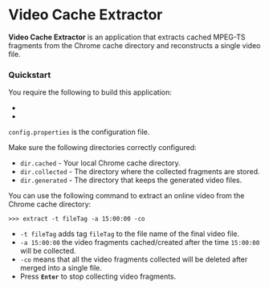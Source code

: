 # Video Cache Extractor

**Video Cache Extractor** is an application that extracts cached MPEG-TS fragments from the Chrome cache directory
and reconstructs a single video file. 

### Quickstart 
You require the following to build this application:
* [OpenJDK 11]: https://openjdk.java.net/projects/jdk/11/
* [Library Marshmallow]: https://github.com/JoeYichong/marshmallow


`config.properties` is the configuration file.

Make sure the following directories correctly configured:
* `dir.cached` - Your local Chrome cache directory.
* `dir.collected` - The directory where the collected fragments are stored.
* `dir.generated` - The directory that keeps the generated video files.

You can use the following command to extract an online video from the Chrome cache directory:
```
>>> extract -t fileTag -a 15:00:00 -co
```
* ``-t fileTag`` adds tag `fileTag` to the file name of the final video file. 
* ``-a 15:00:00`` the video fragments cached/created after the time `15:00:00` will be collected.
* ``-co`` means that all the video fragments collected will be deleted after merged into a single file.
* Press **``Enter``** to stop collecting video fragments.




